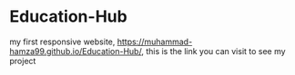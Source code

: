 # Education-Hub
my first responsive website, https://muhammad-hamza99.github.io/Education-Hub/, this is the link you can visit to see my project 
